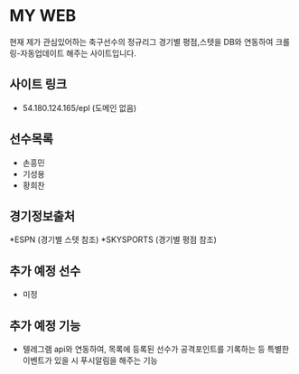 #  MY WEB
현재 제가 관심있어하는 축구선수의 정규리그 경기별 평점,스텟을 DB와 연동하여 크롤링-자동업데이트 해주는 사이트입니다.

## 사이트 링크
* 54.180.124.165/epl  (도메인 없음)

## 선수목록
* 손흥민
* 기성용
* 황희찬 

## 경기정보출처
*ESPN (경기별 스텟 참조)
*SKYSPORTS (경기별 평점 참조)

## 추가 예정 선수
* 미정


## 추가 예정 기능
* 텔레그램 api와 연동하여, 목록에 등록된 선수가 공격포인트를 기록하는 등 특별한 이벤트가 있을 시 푸시알림을 해주는 기능
